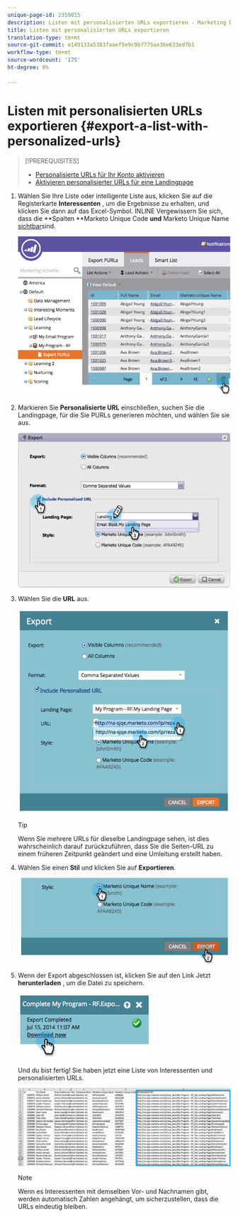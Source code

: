 ```yaml
---
unique-page-id: 2359815
description: Listen mit personalisierten URLs exportieren - Marketing Docs - Produktdokumentation
title: Listen mit personalisierten URLs exportieren
translation-type: tm+mt
source-git-commit: e149133a5383faaef5e9c9b7775ae36e633ed7b1
workflow-type: tm+mt
source-wordcount: '175'
ht-degree: 0%

---
```



# Listen mit personalisierten URLs exportieren {#export-a-list-with-personalized-urls}

>[!PREREQUISITES]
>
>* [Personalisierte URLs für Ihr Konto aktivieren](enable-personalized-urls-for-your-account.md)
>* [Aktivieren personalisierter URLs für eine Landingpage](enable-personalized-urls-for-a-landing-page.md)

>



1. Wählen Sie Ihre Liste oder intelligente Liste aus, klicken Sie auf die Registerkarte **Interessenten** , um die Ergebnisse zu erhalten, und klicken Sie dann auf das Excel-Symbol. INLINE Vergewissern Sie sich, dass die **Spalten **Marketo Unique Code **und** Marketo Unique Name [sichtbar](../../../../product-docs/core-marketo-concepts/smart-lists-and-static-lists/using-smart-lists/create-and-change-views-for-lists-and-smart-list.md)sind.

   ![](assets/image2014-9-25-11-3a10-3a43.png)

1. Markieren Sie **Personalisierte URL** einschließen, suchen Sie die Landingpage, für die Sie PURLs generieren möchten, und wählen Sie sie aus.

   ![](assets/image2014-9-18-13-3a36-3a42.png)

1. Wählen Sie die **URL** aus.

   ![](assets/image2014-9-18-13-3a36-3a53.png)

   >[!TIP]
   >
   >Wenn Sie mehrere URLs für dieselbe Landingpage sehen, ist dies wahrscheinlich darauf zurückzuführen, dass Sie die Seiten-URL zu einem früheren Zeitpunkt geändert und eine Umleitung erstellt haben.

1. Wählen Sie einen **Stil** und klicken Sie auf **Exportieren**.

   ![](assets/image2014-9-18-13-3a37-3a6.png)

1. Wenn der Export abgeschlossen ist, klicken Sie auf den Link Jetzt **herunterladen** , um die Datei zu speichern.

   ![](assets/image2014-9-18-13-3a37-3a27.png)

   Und du bist fertig! Sie haben jetzt eine Liste von Interessenten und personalisierten URLs.

   ![](assets/image2014-9-18-13-3a37-3a36.png)

   >[!NOTE]
   >
   >Wenn es Interessenten mit demselben Vor- und Nachnamen gibt, werden automatisch Zahlen angehängt, um sicherzustellen, dass die URLs eindeutig bleiben.

